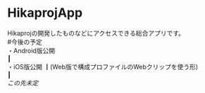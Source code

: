 # HikaprojApp
Hikaprojの開発したものなどにアクセスできる総合アプリです。<br>
#今後の予定<br>
・Android版公開<br>
┃<br>
・iOS版公開
┃(Web版で構成プロファイルのWebクリップを使う形)<br>
┃<br>
*この先未定*<br>